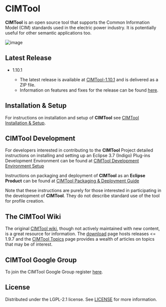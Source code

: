 # CIMTool

**CIMTool** is an open source tool that supports the Common Information Model (CIM) standards used in the electric power industry.  It is potentially useful for other semantic applications too.

![image](https://user-images.githubusercontent.com/63370413/186975970-e0afe4f1-1b09-4d61-b060-577b255db027.png)

## Latest Release

-   1.10.1

    - The latest release is available at [CIMTool-1.10.1](https://github.com/CIMug-org/CIMTool/releases/tag/1.10.1) and is delivered as a ZIP file.
    - Information on features and fixes for the release can be found [here](https://cimug-org.github.io/CIMTool/).

## Installation & Setup

For instructions on installation and setup of **CIMTool** see [CIMTool Installation & Setup](https://github.com/CIMug-org/CIMTool/blob/gh-pages/cimtool-installation-and-setup.md).

## CIMTool Development

For developers interested in contributing to the **CIMTool** Project detailed instructions on installing and setting up an Eclipse 3.7 (Indigo) Plug-ins Development Environment can be found at [CIMTool Development Environment Setup](https://github.com/CIMug-org/CIMTool/blob/gh-pages/dev-env-setup.md)

Instructions on packaging and deployment of **CIMTool** as an **Eclipse Product** can be  found at [CIMTool Packaging & Deployment Guide](https://github.com/CIMug-org/CIMTool/blob/gh-pages/cimtool-deploy-instructions.md)

Note that these instructions are purely for those interested in participating in the development of **CIMTool**.  They do not describe standard use of the tool for profile creation.

## The CIMTool Wiki

  The original [CIMTool wiki](https://wiki.cimtool.org/), though not actively maintained with new content, is a great resource for information. The [download](https://wiki.cimtool.org/Download.html) page hosts releases <= 1.9.7 and the [CIMTool Topics](https://wiki.cimtool.org/CIMTool_Topics.html) page provides a wealth of articles on topics that may be of interest.

## CIMTool Google Group

  To join the CIMTool Google Group register [here](https://groups.google.com/g/cimtool).

## License

  Distributed under the LGPL-2.1 license. See [LICENSE](LICENSE) for more information.
